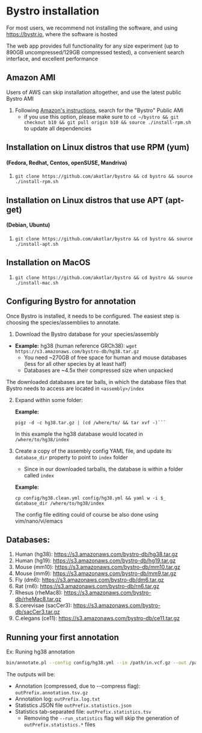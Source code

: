 # Bystro installation
For most users, we recommend not installing the software, and using https://bystr.io, where the software is hosted

The web app provides full functionality for any size experiment (up to 890GB uncompressed/129GB compressed tested), a convenient search interface, and excellent performance

## Amazon AMI
Users of AWS can skip installation altogether, and use the latest public Bystro AMI

 1. Following [Amazon's instructions](http://docs.aws.amazon.com/AWSEC2/latest/UserGuide/usingsharedamis-finding.html), search for the "Bystro" Public AMI
    * if you use this option, please make sure to ```cd ~/bystro && git checkout b10 && git pull origin b10 && source ./install-rpm.sh``` to update all dependencies

## Installation on Linux distros that use RPM (yum)
<h4>(Fedora, Redhat, Centos, openSUSE, Mandriva)</h4>

 1. ```git clone https://github.com/akotlar/bystro && cd bystro && source ./install-rpm.sh```

## Installation on Linux distros that use APT (apt-get)
<h4>(Debian, Ubuntu)</h4>

 1. ```git clone https://github.com/akotlar/bystro && cd bystro && source ./install-apt.sh```

## Installation on MacOS

 1. ```git clone https://github.com/akotlar/bystro && cd bystro && source ./install-mac.sh```

## Configuring Bystro for annotation
Once Bystro is installed, it needs to be configured. The easiest step is choosing the species/assemblies to annotate.

1. Download the Bystro database for your species/assembly
 * **Example:**  hg38 (human reference GRCh38): ```wget https://s3.amazonaws.com/bystro-db/hg38.tar.gz```</strong> 
   * You need ~270GB of free space for human and mouse databases (less for all other species by at least half)
   * Databases are ~4.5x their compressed size when unpacked
  
  The downloaded databases are tar balls, in which the database files that Bystro needs to access are located in ```<assembly>/index```
  
2. Expand within some folder:
  
   **Example:**
  
   ```shell
   pigz -d -c hg38.tar.gz | (cd /where/to/ && tar xvf -)```
   ```
  
   In this example the hg38 database would located in `/where/to/hg38/index`

3. Create a copy of the assembly config YAML file, and update its `database_dir` property to point to `index` folder
   - Since in our downloaded tarballs, the database is within a folder called `index`
  
   **Example:**
  
   ```shell
   cp config/hg38.clean.yml config/hg38.yml && yaml w -i $_ database_dir /where/to/hg38/index
   ```

   The config file editing could of course be also done using vim/nano/vi/emacs
 
## Databases:
1. Human (hg38): https://s3.amazonaws.com/bystro-db/hg38.tar.gz
2. Human (hg19): https://s3.amazonaws.com/bystro-db/hg19.tar.gz
3. Mouse (mm10): https://s3.amazonaws.com/bystro-db/mm10.tar.gz
4. Mouse (mm9): https://s3.amazonaws.com/bystro-db/mm9.tar.gz
5. Fly (dm6): https://s3.amazonaws.com/bystro-db/dm6.tar.gz
6. Rat (rn6): https://s3.amazonaws.com/bystro-db/rn6.tar.gz
7. Rhesus (rheMac8): https://s3.amazonaws.com/bystro-db/rheMac8.tar.gz
8. S.cerevisae (sacCer3): https://s3.amazonaws.com/bystro-db/sacCer3.tar.gz
9. C.elegans (ce11): https://s3.amazonaws.com/bystro-db/ce11.tar.gz


## Running your first annotation
Ex: Runing hg38 annotation

```sh
bin/annotate.pl --config config/hg38.yml --in /path/in.vcf.gz --out /path/outPrefix --run_statistics [0,1] --compress
```

The outputs will be:
  - Annotation (compressed, due to --compress flag): ```outPrefix.annotation.tsv.gz```
  - Annotation log: ```outPrefix.log.txt```
  - Statistics JSON file ```outPrefix.statistics.json```
  - Statistics tab-separated file: ```outPrefix.statistics.tsv```
    - Removing the ```--run_statistics``` flag will skip the generation of ```outPrefix.statistics.*``` files